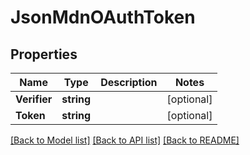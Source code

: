 # JsonMdnOAuthToken

## Properties

Name | Type | Description | Notes
------------ | ------------- | ------------- | -------------
**Verifier** | **string** |  | [optional] 
**Token** | **string** |  | [optional] 

[[Back to Model list]](../README.md#documentation-for-models) [[Back to API list]](../README.md#documentation-for-api-endpoints) [[Back to README]](../README.md)


